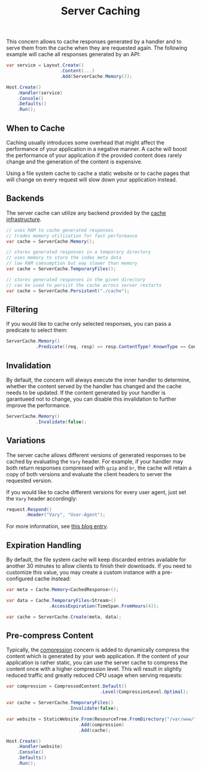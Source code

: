 ﻿---
title: Server Caching
description: Caches responses generated by the server to server them faster when requested again.
cascade:
  type: docs
---

This concern allows to cache responses generated by a handler and to
serve them from the cache when they are requested again. The following
example will cache all responses generated by an API:

```csharp
var service = Layout.Create()
                    .Content(...)
                    .Add(ServerCache.Memory());

Host.Create()
    .Handler(service)
    .Console()
    .Defaults()
    .Run();
```

## When to Cache

Caching usually introduces some overhead that might affect the performance
of your application in a negative manner. A cache will boost the
performance of your application if the provided content does rarely change 
and the generation of the content is expensive.

Using a file system cache to cache a static website or to cache
pages that will change on every request will slow down your 
application instead.

## Backends

The server cache can utilize any backend provided by the 
[cache infrastructure](../../concepts/caches).

```csharp
// uses RAM to cache generated responses
// trades memory utilization for fast performance
var cache = ServerCache.Memory();

// stores generated responses in a temporary directory
// uses memory to store the index meta data
// low RAM comsumption but way slower than memory
var cache = ServerCache.TemporaryFiles();

// stores generated responses in the given directory
// can be used to persist the cache across server restarts
var cache = ServerCache.Persistent("./cache");
```

## Filtering

If you would like to cache only selected responses, you
can pass a predicate to select them:

```csharp
ServerCache.Memory()
           .Predicate((req, resp) => resp.ContentType?.KnownType == ContentType.TextHtml);
```

## Invalidation

By default, the concern will always execute the inner handler
to determine, whether the content served by the handler has changed
and the cache needs to be updated. If the content generated by
your handler is garantueed not to change, you can disable this invalidation
to further improve the performance.

```csharp
ServerCache.Memory()
           .Invalidate(false);
```

## Variations

The server cache allows different versions of generated responses to be cached
by evaluating the `Vary` header. For example, if your handler may both return
responses compressed with `gzip` and `br`, the cache will retain a copy of both
versions and evaluate the client headers to server the requested version.

If you would like to cache different versions for every user agent, just set
the `Vary` header accordingly:

```csharp
request.Respond()
       .Header("Vary", "User-Agent");
```

For more information, see [this blog entry](https://www.keycdn.com/support/vary-header).

## Expiration Handling

By default, the file system cache will keep discarded entries available
for another 30 minutes to allow clients to finish their downloads. If you
need to customize this value, you may create a custom instance with
a pre-configured cache instead:

```csharp
var meta = Cache.Memory<CachedResponse>();

var data = Cache.TemporaryFiles<Stream>()
                .AccessExpiration(TimeSpan.FromHours(4));

var cache = ServerCache.Create(meta, data);
```

## Pre-compress Content

Typically, the [compression](../compression) concern is added to
dynamically compress the content which is generated by your
web application. If the content of your application is rather static,
you can use the server cache to compress the content once with
a higher compression level. This will result in slightly reduced
traffic and greatly reduced CPU usage when serving requests:

```csharp
var compression = CompressedContent.Default()
                                   .Level(CompressionLevel.Optimal);

var cache = ServerCache.TemporaryFiles()
                       .Invalidate(false);

var website = StaticWebsite.From(ResourceTree.FromDirectory("/var/www/"))
                           .Add(compression)
                           .Add(cache);

Host.Create()
    .Handler(website)
    .Console()
    .Defaults()
    .Run();
```
